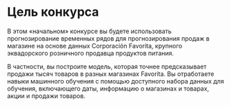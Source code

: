 # Цель конкурса

В этом «начальном» конкурсе вы будете использовать прогнозирование временных рядов для прогнозирования продаж в магазине на основе данных Corporación Favorita, крупного эквадорского розничного продавца продуктов питания.

В частности, вы построите модель, которая точнее предсказывает продажи тысяч товаров в разных магазинах Favorita. Вы отработаете навыки машинного обучения с помощью доступного набора данных для обучения, включающего даты, информацию о магазинах и товарах, акции и продажи товаров.
